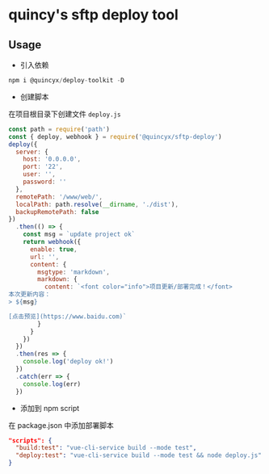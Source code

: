 # quincy's sftp deploy tool

## Usage

- 引入依赖

```javascript
npm i @quincyx/deploy-toolkit -D
```

- 创建脚本

在项目根目录下创建文件 `deploy.js`

```javascript
const path = require('path')
const { deploy, webhook } = require('@quincyx/sftp-deploy')
deploy({
  server: {
    host: '0.0.0.0',
    port: '22',
    user: '',
    password: ''
  },
  remotePath: '/www/web/',
  localPath: path.resolve(__dirname, './dist'),
  backupRemotePath: false
})
  .then(() => {
    const msg = `update project ok`
    return webhook({
      enable: true,
      url: '',
      content: {
        msgtype: 'markdown',
        markdown: {
          content: `<font color="info">项目更新/部署完成！</font>
本次更新内容：
> ${msg}

[点击预览](https://www.baidu.com)`
        }
      }
    })
  })
  .then(res => {
    console.log('deploy ok!')
  })
  .catch(err => {
    console.log(err)
  })
```

- 添加到 npm script

在 package.json 中添加部署脚本

```json
"scripts": {
  "build:test": "vue-cli-service build --mode test",
  "deploy:test": "vue-cli-service build --mode test && node deploy.js"
}
```
